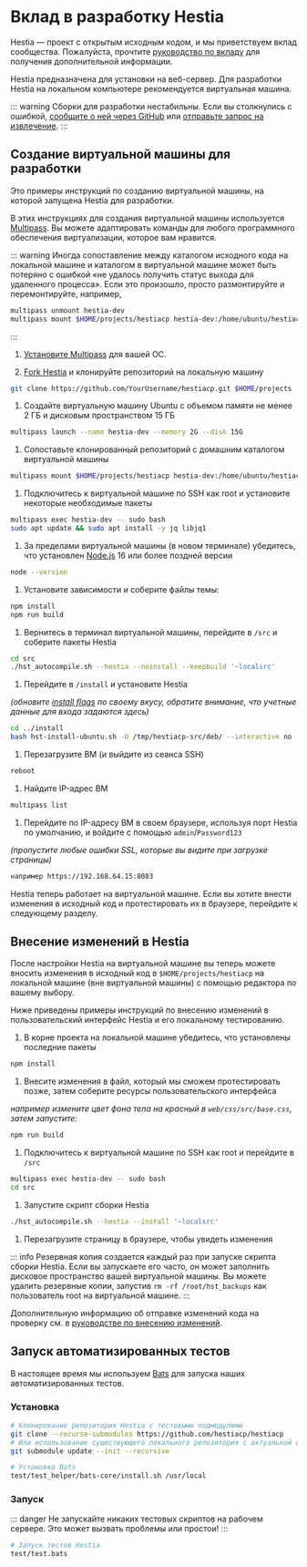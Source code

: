 # Вклад в разработку Hestia

Hestia — проект с открытым исходным кодом, и мы приветствуем вклад сообщества. Пожалуйста, прочтите [руководство по вкладу](https://github.com/hestiacp/hestiacp/blob/main/CONTRIBUTING.md) для получения дополнительной информации.

Hestia предназначена для установки на веб-сервер. Для разработки Hestia на локальном компьютере рекомендуется виртуальная машина.

::: warning
Сборки для разработки нестабильны. Если вы столкнулись с ошибкой, [сообщите о ней через GitHub](https://github.com/hestiacp/hestiacp/issues/new/choose) или [отправьте запрос на извлечение](https://github.com/hestiacp/hestiacp/pulls).
:::

## Создание виртуальной машины для разработки

Это примеры инструкций по созданию виртуальной машины, на которой запущена Hestia для разработки.

В этих инструкциях для создания виртуальной машины используется [Multipass](https://multipass.run/). Вы можете адаптировать команды для любого программного обеспечения виртуализации, которое вам нравится.

::: warning
Иногда сопоставление между каталогом исходного кода на локальной машине и каталогом в виртуальной машине может быть потеряно с ошибкой «не удалось получить статус выхода для удаленного процесса». Если это произошло, просто размонтируйте и перемонтируйте, например,

```bash
multipass unmount hestia-dev
multipass mount $HOME/projects/hestiacp hestia-dev:/home/ubuntu/hestiacp
```

:::

1. [Установите Multipass](https://multipass.run/install) для вашей ОС.

1. [Fork Hestia](https://github.com/hestiacp/hestiacp/fork) и клонируйте репозиторий на локальную машину

```bash
git clone https://github.com/YourUsername/hestiacp.git $HOME/projects
```

1. Создайте виртуальную машину Ubuntu с объемом памяти не менее 2 ГБ и дисковым пространством 15 ГБ

```bash
multipass launch --name hestia-dev --memory 2G --disk 15G
```

1. Сопоставьте клонированный репозиторий с домашним каталогом виртуальной машины

```bash
multipass mount $HOME/projects/hestiacp hestia-dev:/home/ubuntu/hestiacp
```

1. Подключитесь к виртуальной машине по SSH как root и установите некоторые необходимые пакеты

```bash
multipass exec hestia-dev -- sudo bash
sudo apt update && sudo apt install -y jq libjq1
```

1. За пределами виртуальной машины (в новом терминале) убедитесь, что установлен [Node.js](https://nodejs.org/)
16 или более поздней версии

```bash
node --version
```

1. Установите зависимости и соберите файлы темы:

```bash
npm install
npm run build
```

1. Вернитесь в терминал виртуальной машины, перейдите в `/src` и соберите пакеты Hestia

```bash
cd src
./hst_autocompile.sh --hestia --noinstall --keepbuild '~localsrc'
```

1. Перейдите в `/install` и установите Hestia

_(обновите [install flags](../introduction/getting-started#list-of-installation-options) по своему вкусу, обратите внимание, что учетные данные для входа задаются здесь)_

```bash
cd ../install
bash hst-install-ubuntu.sh -D /tmp/hestiacp-src/deb/ --interactive no --email admin@example.com --password Password123 --hostname demo.hestiacp.com -f
```

1. Перезагрузите ВМ (и выйдите из сеанса SSH)

```bash
reboot
```

1. Найдите IP-адрес ВМ

```bash
multipass list
```

1. Перейдите по IP-адресу ВМ в своем браузере, используя порт Hestia по умолчанию, и войдите с помощью `admin`/`Password123`

_(пропустите любые ошибки SSL, которые вы видите при загрузке страницы)_

```bash
например https://192.168.64.15:8083
```

Hestia теперь работает на виртуальной машине. Если вы хотите внести изменения в исходный код и протестировать их в браузере, перейдите к следующему разделу.

## Внесение изменений в Hestia

После настройки Hestia на виртуальной машине вы теперь можете вносить изменения в исходный код в `$HOME/projects/hestiacp` на локальной машине (вне виртуальной машины) с помощью редактора по вашему выбору.

Ниже приведены примеры инструкций по внесению изменений в пользовательский интерфейс Hestia и его локальному тестированию.

1. В корне проекта на локальной машине убедитесь, что установлены последние пакеты

```bash
npm install
```

1. Внесите изменения в файл, который мы сможем протестировать позже, затем соберите ресурсы пользовательского интерфейса

_например измените цвет фона тела на красный в `web/css/src/base.css`, затем запустите:_

```bash
npm run build
```

1. Подключитесь к виртуальной машине по SSH как root и перейдите в `/src`

```bash
multipass exec hestia-dev -- sudo bash
cd src
```

1. Запустите скрипт сборки Hestia

```bash
./hst_autocompile.sh --hestia --install '~localsrc'
```

1. Перезагрузите страницу в браузере, чтобы увидеть изменения

::: info
Резервная копия создается каждый раз при запуске скрипта сборки Hestia. Если вы запускаете его часто, он может заполнить дисковое пространство вашей виртуальной машины.
Вы можете удалить резервные копии, запустив `rm -rf /root/hst_backups` как пользователь root на виртуальной машине.
:::

Дополнительную информацию об отправке изменений кода на проверку см. в [руководстве по внесению изменений](https://github.com/hestiacp/hestiacp/blob/main/CONTRIBUTING.md).

## Запуск автоматизированных тестов

В настоящее время мы используем [Bats](https://github.com/bats-core/bats-core) для запуска наших автоматизированных тестов.

### Установка

```bash
# Клонирование репозитория Hestia с тестовыми подмодулями
git clone --recurse-submodules https://github.com/hestiacp/hestiacp
# Или использование существующего локального репозитория с актуальной основной веткой
git submodule update --init --recursive

# Установка Bats
test/test_helper/bats-core/install.sh /usr/local
```

### Запуск

::: danger
Не запускайте никаких тестовых скриптов на рабочем сервере. Это может вызвать проблемы или простои!
:::

```bash
# Запуск тестов Hestia
test/test.bats
```
